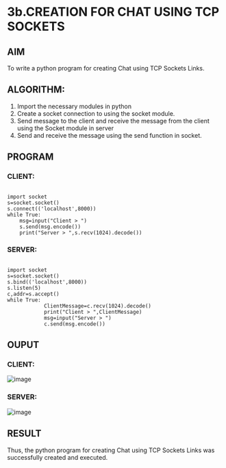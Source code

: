 # 3b.CREATION FOR CHAT USING TCP SOCKETS
## AIM
To write a python program for creating Chat using TCP Sockets Links.
## ALGORITHM:
1. Import the necessary modules in python
2. Create a socket connection to using the socket module.
3. Send message to the client and receive the message from the client using the Socket module in
 server
4. Send and receive the message using the send function in socket.
## PROGRAM
### CLIENT:
```
 
import socket 
s=socket.socket() 
s.connect(('localhost',8000)) 
while True: 
    msg=input("Client > ") 
    s.send(msg.encode()) 
    print("Server > ",s.recv(1024).decode())
```

### SERVER:
```
 
import socket 
s=socket.socket() 
s.bind(('localhost',8000)) 
s.listen(5) 
c,addr=s.accept() 
while True: 
            ClientMessage=c.recv(1024).decode() 
            print("Client > ",ClientMessage) 
            msg=input("Server > ") 
            c.send(msg.encode())
```
## OUPUT
### CLIENT:
![image](https://github.com/user-attachments/assets/5732812b-b37b-4e09-a2d6-1f27672ef16c)
### SERVER:
![image](https://github.com/user-attachments/assets/09527af1-bd38-490a-a7a5-71b9fb86279f)


## RESULT
Thus, the python program for creating Chat using TCP Sockets Links was successfully 
created and executed.
